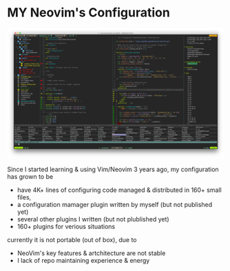 # MY Neovim's Configuration

![snapshot](https://github.com/mudox/vim-config/raw/master/snapshots/1.png)

Since I started learning & using Vim/Neovim 3 years ago, my configuration has grown to be

- have 4K+ lines of configuring code managed & distributed in 160+ small files,
- a configuration mamager plugin written by myself (but not published yet)
- several other plugins I written (but not plublished yet)
- 160+ plugins for verious situations

currently it is not portable (out of box), due to

- NeoVim's key features & artchitecture are not stable
- I lack of repo maintaining experience & energy
